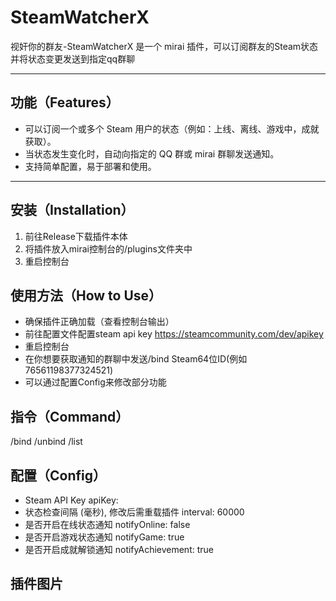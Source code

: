 
# SteamWatcherX

视奸你的群友-SteamWatcherX 是一个 mirai 插件，可以订阅群友的Steam状态并将状态变更发送到指定qq群聊

---

## 功能（Features）

- 可以订阅一个或多个 Steam 用户的状态（例如：上线、离线、游戏中，成就获取）。
- 当状态发生变化时，自动向指定的 QQ 群或 mirai 群聊发送通知。
- 支持简单配置，易于部署和使用。

---

## 安装（Installation）

1. 前往Release下载插件本体
2. 将插件放入mirai控制台的/plugins文件夹中
3. 重启控制台

## 使用方法（How to Use）

- 确保插件正确加载（查看控制台输出）
- 前往配置文件配置steam api key https://steamcommunity.com/dev/apikey
- 重启控制台
- 在你想要获取通知的群聊中发送/bind Steam64位ID(例如76561198377324521)
- 可以通过配置Config来修改部分功能

## 指令（Command）

/bind
/unbind
/list

## 配置（Config）

- Steam API Key
apiKey: 
- 状态检查间隔 (毫秒), 修改后需重载插件
interval: 60000
- 是否开启在线状态通知
notifyOnline: false
- 是否开启游戏状态通知
notifyGame: true
- 是否开启成就解锁通知
notifyAchievement: true

## 插件图片
